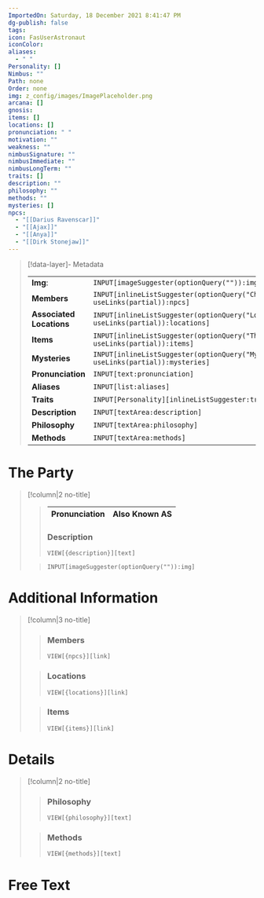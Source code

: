 ```yaml
---
ImportedOn: Saturday, 18 December 2021 8:41:47 PM
dg-publish: false
tags: 
icon: FasUserAstronaut
iconColor: 
aliases:
  - " "
Personality: []
Nimbus: ""
Path: none
Order: none
img: z_config/images/ImagePlaceholder.png
arcana: []
gnosis: 
items: []
locations: []
pronunciation: " "
motivation: ""
weakness: ""
nimbusSignature: ""
nimbusImmediate: ""
nimbusLongTerm: ""
traits: []
description: ""
philosophy: ""
methods: ""
mysteries: []
npcs:
  - "[[Darius Ravenscar]]"
  - "[[Ajax]]"
  - "[[Anya]]"
  - "[[Dirk Stonejaw]]"
---
```

> [!data-layer]- Metadata
>
> |                                       |                                  |
>| ----- | ----- |
>| **Img**: |`INPUT[imageSuggester(optionQuery("")):img]`|
> |**Members** | `INPUT[inlineListSuggester(optionQuery("Characters"), useLinks(partial)):npcs]`|
> |**Associated Locations** | `INPUT[inlineListSuggester(optionQuery("Locations"), useLinks(partial)):locations]`|
> |**Items** | `INPUT[inlineListSuggester(optionQuery("Things"), useLinks(partial)):items]`|
> |**Mysteries** | `INPUT[inlineListSuggester(optionQuery("Mysteries"), useLinks(partial)):mysteries]`|
> |**Pronunciation**|`INPUT[text:pronunciation]`|
> |**Aliases**|`INPUT[list:aliases]`|
> |**Traits**| `INPUT[Personality][inlineListSuggester:traits]`|
> |**Description** |`INPUT[textArea:description]`|
> |**Philosophy** |`INPUT[textArea:philosophy]`|
> |**Methods** |`INPUT[textArea:methods]`|
# The Party
> [!column|2 no-title]
>
>>| Pronunciation | Also Known AS|
>>| ----- | ----- |
>>
>> ### Description
>>  `VIEW[{description}][text]`
>
>> 
>> `INPUT[imageSuggester(optionQuery("")):img]`

# Additional Information
> [!column|3 no-title]
>
>>
>> ### Members
>> `VIEW[{npcs}][link]`  
>>  
>
>> ### Locations
>> `VIEW[{locations}][link]`  
>
>> ### Items
>> `VIEW[{items}][link]`  
>

# Details
> [!column|2 no-title]
>
>>
>> ### Philosophy
>> `VIEW[{philosophy}][text]`
>>  
>
>> ### Methods
>> `VIEW[{methods}][text]`
# Free Text